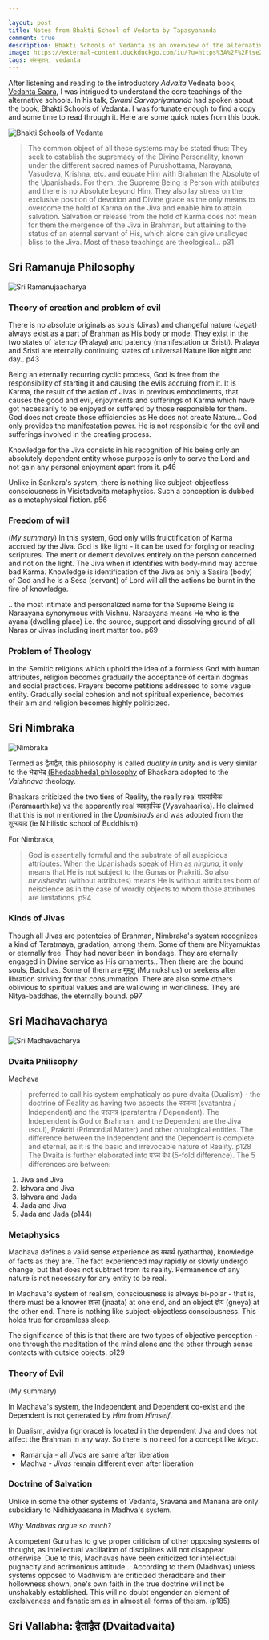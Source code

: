 ```yaml
---

layout: post
title: Notes from Bhakti School of Vedanta by Tapasyananda
comment: true
description: Bhakti Schools of Vedanta is an overview of the alternatives to the Advaita school of Vedanta. It provides a good comprehensive coverage of Vaishnavism through the schools of Ramanujam, Nimbraka, Madhva, Vallabha and Chaitanya.
image: https://external-content.duckduckgo.com/iu/?u=https%3A%2F%2Ftse2.mm.bing.net%2Fth%3Fid%3DOIP.Buq05IwHHZTfJdcY0zEPZAAAAA%26pid%3DApi&f=1
tags: संस्क्रुतम्, vedanta
---
```


After listening and reading to the introductory _Advaita_ Vednata book, [Vedanta Saara](/Notes-from-Vedantasaara-Sadananda/), I was intrigued to understand the core teachings of the alternative schools. In his talk, _Swami Sarvapriyananda_ had spoken about the book, [Bhakti Schools of Vedanta](https://www.vedanta.com/store/bhakti_schools_of_vedanta.htm). I was fortunate enough to find a copy and some time to read through it. Here are some quick notes from this book.

![Bhakti Schools of Vedanta](https://external-content.duckduckgo.com/iu/?u=https%3A%2F%2Ftse2.mm.bing.net%2Fth%3Fid%3DOIP.Buq05IwHHZTfJdcY0zEPZAAAAA%26pid%3DApi&f=1)


>The common object of all these systems may be stated thus: They seek to establish the supremacy of the Divine Personality, known under the different sacred names of Purushottama, Narayana, Vasudeva, Krishna, etc. and equate Him with Brahman the Absolute of the Upanishads. For them, the Supreme Being is Person with atributes and there is no Absolute beyond Him. They also lay stress on the exclusive position of devotion and Divine grace as the only means to overcome the hold of Karma on the Jiva and enable him to attain salvation. Salvation or release from the hold of Karma does not mean for them the mergence of the Jiva in Brahman, but attaining to the status of an eternal servant of His, which alone can give unalloyed bliss to the Jiva. Most of these teachings are theological... p31

## Sri Ramanuja Philosophy

![Sri Ramanujaacharya](https://upload.wikimedia.org/wikipedia/commons/9/93/Ramanujacharya.jpg)

### Theory of creation and problem of evil

There is no absolute originals as souls (Jivas) and changeful nature (Jagat) always exist as a part of Brahman as His body or mode. They exist in the two states of latency (Pralaya) and patency (manifestation or Sristi). Pralaya and Sristi are eternally continuing states of universal Nature like night and day.. p43

Being an eternally recurring cyclic process, God is free from the responsibility of starting it and causing the evils accruing from it. It is Karma, the result of the action of Jivas in previous embodiments, that causes the good and evil, enjoyments and sufferings of Karma which have got necessarily to be enjoyed or suffered by those responsible for them. God does not create those efficiencies as He does not create Nature... God only provides the manifestation power. He is not responsible for the evil and sufferings involved in the creating process.

Knowledge for the Jiva consists in his recognition of his being only an absolutely dependent entity whose purpose is only to serve the Lord and not gain any personal enjoyment apart from it. p46

Unlike in Sankara's system, there is nothing like subject-objectless consciousness in Visistadvaita  metaphysics. Such a conception is dubbed as a metaphysical fiction. p56

### Freedom of will

(_My summary_)
In this system, God only wills fruictification of Karma accrued by the Jiva. God is like light - it can be used for forging or reading scriptures. The merit or demerit devolves entirely on the person concerned and not on the light. The Jiva when it identifies with body-mind may accrue bad Karma. Knowledge is identification of the Jiva as only a Sasira (body) of God and he is a Sesa (servant) of Lord will all the actions be burnt in the fire of knowledge.

.. the most intimate and personalized name for the Supreme Being is Naraayana synonymous with Vishnu. Naraayana means He who is the ayana (dwelling place) i.e. the source, support and dissolving ground of all Naras or Jivas including inert matter too. p69

### Problem of Theology

In the Semitic religions which uphold the idea of a formless God with human attributes, religion becomes gradually the acceptance of certain dogmas and social practices. Prayers become petitions addressed to some vague entity. Gradually social cohesion and not spiritual experience, becomes their aim and religion becomes highly politicized.

## Sri Nimbraka

![Nimbraka](https://cdn.britannica.com/11/133411-050-F57DAED3/Nimbarka-Sri-Golok-Dham-Ashram-New-Delhi.jpg)

Termed as द्वैताद्वैत, this philosophy is called _duality in unity_ and is very similar to the भेदाभेद [(Bhedaabheda) philosophy](https://en.wikipedia.org/wiki/Bhedabheda) of Bhaskara adopted to the _Vaishnava_ theology.

Bhaskara criticized the two tiers of Reality, the really real पारमार्थिक (Paramaarthika) vs the apparently real व्यवहारिक (Vyavahaarika). He claimed that this is not mentioned in the _Upanishads_ and was adopted from the शून्यवाद (ie Nihilistic school of Buddhism). 

For Nimbraka,
>God is essentially formful and the substrate of all auspicious attributes. When the Upanishads speak of Him as _nirguna_, it only means that He is not subject to the Gunas or Prakriti. So also _nirvishesha_ (without attributes) means He is without attributes born of neiscience as in the case of wordly objects to whom those attributes are limitations. p94

### Kinds of Jivas

Though all Jivas are potentcies of Brahman, Nimbraka's system recognizes a kind of Taratmaya, gradation, among them. Some of them are Nityamuktas or eternally free. They had never been in bondage. They are eternally engaged in Divine service as His ornaments.. Then there are the bound souls, Baddhas. Some of them are मुमुक्षु  (Mumukshus) or seekers after libration striving for that consummation. There are also some others oblivious to spiritual values and are wallowing in worldliness. They are Nitya-baddhas, the eternally bound. p97


## Sri Madhavacharya

![Sri Madhavacharya](https://upload.wikimedia.org/wikipedia/commons/b/b3/Jagadguru_Madhvacharya.jpg)

### Dvaita Philisophy

Madhava
>preferred to call his system emphaticaly as pure dvaita (Dualism) - the doctrine of Reality as having two aspects the स्वतन्त्र (svatantra / Independent) and the परतन्त्र (paratantra / Dependent). The Independent is God or Brahman, and the Dependent are the Jiva (soul), Prakriti (Primordial Matter) and other ontological entities. The difference between the Independent and the Dependent is complete and eternal, as it is the basic and irrevocable nature of Reality. p128 The Dvaita is further elaborated into पञ्च बेध (5-fold difference). The 5 differences are between:

1. Jiva and Jiva
2. Ishvara and Jiva
3. Ishvara and Jada
4. Jada and Jiva
5. Jada and Jada (p144)

### Metaphysics

Madhava defines a valid sense experience as यथार्थ (yathartha), knowledge of facts as they are. The fact experienced may rapidly or slowly undergo change, but that does not subtract from its reality. Permanence of any nature is not necessary for any entity to be real.

In Madhava's system of realism, consciousness is always bi-polar - that is, there must be a knower ज्ञाता (jnaata) at one end, and an object ज्ञेय (gneya) at the other end. There is nothing like subject-objectless consciousness. This holds true for dreamless sleep. 

The significance of this is that there are two types of objective perception - one through the meditation of the mind alone and the other through sense contacts with outside objects. p129

### Theory of Evil

(My summary)

In Madhava's system, the Independent and Dependent co-exist and the Dependent is not generated by _Him_ from _Himself_. 

In Dualism, avidya (ignorace) is located in the dependent Jiva and does not affect the Brahman in any way. So there is no need for a concept like _Maya_. 

* Ramanuja - all _Jivas_ are same after liberation
* Madhva - _Jivas_ remain different even after liberation

### Doctrine of Salvation

Unlike in some the other systems of Vedanta, Sravana and Manana are only subsidiary to Nidhidyaasana in Madhva's system. 

_Why Madhvas argue so much?_

A competent Guru has to give proper criticism of other opposing systems of thought, as intellectual vacillation of disciplines will not disappear otherwise. Due to this, Madhavas have been criticized for intellectual pugnacity and acrimonious attitude... According to them (Madhvas) unless systems opposed to Madhvism are criticized theradbare and their hollowness shown, one's own faith in the true doctrine will not be unshakably established. This will no doubt engender an element of exclsiveness and fanaticism as in almost all forms of theism. (p185)



## Sri Vallabha: द्वैताद्वैत (Dvaitadvaita)

